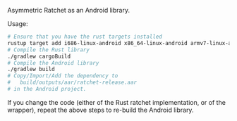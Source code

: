 Asymmetric Ratchet as an Android library.

Usage:

```bash
# Ensure that you have the rust targets installed
rustup target add i686-linux-android x86_64-linux-android armv7-linux-androideabi aarch64-linux-android
# Compile the Rust library
./gradlew cargoBuild
# Compile the Android library
./gradlew build
# Copy/Import/Add the dependency to
#   build/outputs/aar/ratchet-release.aar
# in the Android project.
```

If you change the code (either of the Rust ratchet implementation, or of the
wrapper), repeat the above steps to re-build the Android library.
